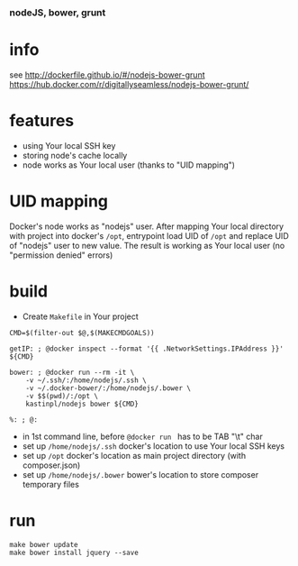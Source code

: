 ### nodeJS, bower, grunt

# info
see
http://dockerfile.github.io/#/nodejs-bower-grunt
https://hub.docker.com/r/digitallyseamless/nodejs-bower-grunt/

# features
+ using Your local SSH key
+ storing node's cache locally
+ node works as Your local user (thanks to "UID mapping")

# UID mapping

Docker's node works as "nodejs" user. After mapping Your local directory with project into docker's `/opt`, entrypoint load UID of `/opt` and replace UID of "nodejs" user to new value. The result is working as Your local user (no "permission denied" errors)

# build

* Create `Makefile` in Your project
```
CMD=$(filter-out $@,$(MAKECMDGOALS))

getIP: ; @docker inspect --format '{{ .NetworkSettings.IPAddress }}' ${CMD}

bower: ; @docker run --rm -it \
    -v ~/.ssh/:/home/nodejs/.ssh \
    -v ~/.docker-bower/:/home/nodejs/.bower \
    -v $$(pwd)/:/opt \
    kastinpl/nodejs bower ${CMD}

%: ; @:
```

* in 1st command line, before `@docker run ` has to be TAB "\t" char
* set up `/home/nodejs/.ssh` docker's location to use Your local SSH keys
* set up `/opt` docker's location as main project directory (with composer.json)
* set up `/home/nodejs/.bower` bower's location to store composer temporary files

# run

```
make bower update
make bower install jquery --save
```